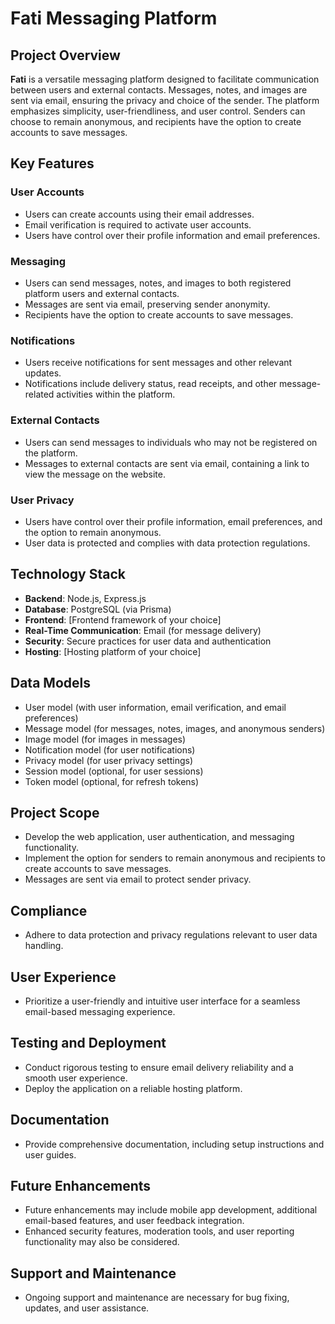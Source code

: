 # Fati Messaging Platform

## Project Overview
**Fati** is a versatile messaging platform designed to facilitate communication between users and external contacts. Messages, notes, and images are sent via email, ensuring the privacy and choice of the sender. The platform emphasizes simplicity, user-friendliness, and user control. Senders can choose to remain anonymous, and recipients have the option to create accounts to save messages.

## Key Features

### User Accounts
- Users can create accounts using their email addresses.
- Email verification is required to activate user accounts.
- Users have control over their profile information and email preferences.

### Messaging
- Users can send messages, notes, and images to both registered platform users and external contacts.
- Messages are sent via email, preserving sender anonymity.
- Recipients have the option to create accounts to save messages.

### Notifications
- Users receive notifications for sent messages and other relevant updates.
- Notifications include delivery status, read receipts, and other message-related activities within the platform.

### External Contacts
- Users can send messages to individuals who may not be registered on the platform.
- Messages to external contacts are sent via email, containing a link to view the message on the website.

### User Privacy
- Users have control over their profile information, email preferences, and the option to remain anonymous.
- User data is protected and complies with data protection regulations.

## Technology Stack
- **Backend**: Node.js, Express.js
- **Database**: PostgreSQL (via Prisma)
- **Frontend**: [Frontend framework of your choice]
- **Real-Time Communication**: Email (for message delivery)
- **Security**: Secure practices for user data and authentication
- **Hosting**: [Hosting platform of your choice]

## Data Models
- User model (with user information, email verification, and email preferences)
- Message model (for messages, notes, images, and anonymous senders)
- Image model (for images in messages)
- Notification model (for user notifications)
- Privacy model (for user privacy settings)
- Session model (optional, for user sessions)
- Token model (optional, for refresh tokens)

## Project Scope
- Develop the web application, user authentication, and messaging functionality.
- Implement the option for senders to remain anonymous and recipients to create accounts to save messages.
- Messages are sent via email to protect sender privacy.

## Compliance
- Adhere to data protection and privacy regulations relevant to user data handling.

## User Experience
- Prioritize a user-friendly and intuitive user interface for a seamless email-based messaging experience.

## Testing and Deployment
- Conduct rigorous testing to ensure email delivery reliability and a smooth user experience.
- Deploy the application on a reliable hosting platform.

## Documentation
- Provide comprehensive documentation, including setup instructions and user guides.

## Future Enhancements
- Future enhancements may include mobile app development, additional email-based features, and user feedback integration.
- Enhanced security features, moderation tools, and user reporting functionality may also be considered.

## Support and Maintenance
- Ongoing support and maintenance are necessary for bug fixing, updates, and user assistance.
